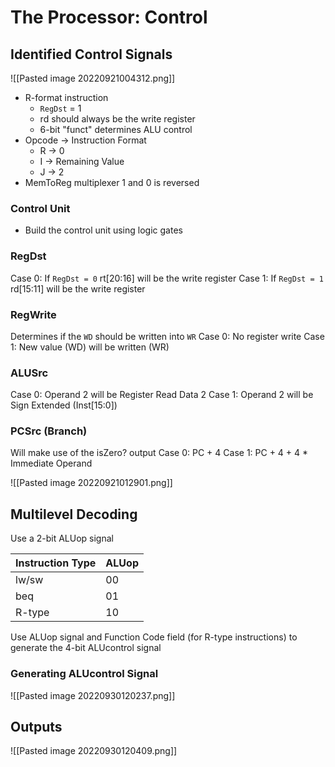 # The Processor: Control

## Identified Control Signals

![[Pasted image 20220921004312.png]]

- R-format instruction
	- `RegDst` = 1
	- rd should always be the write register
	- 6-bit "funct" determines ALU control
- Opcode -> Instruction Format
	- R -> 0
	- I -> Remaining Value
	- J -> 2
- MemToReg multiplexer 1 and 0 is reversed

### Control Unit
- Build the control unit using logic gates

### RegDst
Case 0:
If `RegDst = 0` rt[20:16] will be the write register
Case 1:
If `RegDst = 1` rd[15:11] will be the write register

### RegWrite
Determines if the `WD` should be written into `WR`
Case 0:
No register write
Case 1:
New value (WD) will be written (WR)

### ALUSrc
Case 0:
Operand 2 will be Register Read Data 2
Case 1:
Operand 2 will be Sign Extended (Inst[15:0])


### PCSrc (Branch)
Will make use of the isZero? output
Case 0:
PC + 4
Case 1:
PC + 4 + 4 * Immediate Operand


![[Pasted image 20220921012901.png]]

## Multilevel Decoding

Use a 2-bit ALUop signal

| Instruction Type | ALUop |
| ---------------| -----------|
| lw/sw | 00 |
| beq | 01 |
| R-type | 10 |

Use ALUop signal and Function Code field (for R-type instructions) to generate the 4-bit ALUcontrol signal

### Generating ALUcontrol Signal
![[Pasted image 20220930120237.png]]

## Outputs 

![[Pasted image 20220930120409.png]]
